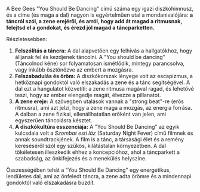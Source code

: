 A Bee Gees "You Should Be Dancing" című száma egy igazi diszkóhimnusz, és a címe (és maga a dal) nagyon is egyértelműen utal a mondanivalójára: **a táncról szól, a zene erejéről, és arról, hogy add át magad a ritmusnak, felejtsd el a gondokat, és érezd jól magad a táncparketten.**

Részletesebben:

1.  **Felszólítás a táncra:** A dal alapvetően egy felhívás a hallgatókhoz, hogy álljanak fel és kezdjenek táncolni. A "You should be dancing" (Táncolnod kéne) sor folyamatosan ismétlődik, mintegy parancsolva, vagy inkább ösztönözve az embert a mozgásra.
2.  **Felszabadulás és öröm:** A diszkókorszak lényege volt az escapizmus, a hétköznapi gondoktól való elszakadás a zene és a tánc segítségével. A dal ezt a hangulatot közvetíti: a zene ritmusa magával ragad, és lehetővé teszi, hogy az ember elengedje magát, élvezze a pillanatot.
3.  **A zene ereje:** A szövegben utalások vannak a "strong beat"-re (erős ritmusra), ami azt jelzi, hogy a zene maga a mozgás, az energia forrása. A dalban a zene fizikai, ellenállhatatlan erőként van jelen, ami egyszerűen táncolásra késztet.
4.  **A diszkókultúra esszenciája:** A "You Should Be Dancing" az egyik kulcsdala volt a *Szombat esti láz* (Saturday Night Fever) című filmnek és annak soundtrackjének. A film is a tánc, a társasági élet és a remény kereséséről szól egy szűkös, kilátástalan környezetben. A dal tökéletesen illeszkedik ehhez a koncepcióhoz, ahol a táncparkett a szabadság, az önkifejezés és a menekülés helyszíne.

Összességében tehát a "You Should Be Dancing" egy energetikus, lendületes dal, ami az önfeledt táncra, a zene adta örömre és a mindennapi gondoktól való elszakadásra buzdít.